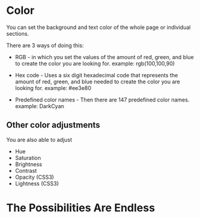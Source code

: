 # Color

You can set the background and text color of the whole page or individual sections.

There are 3 ways of doing this:

* RGB - in which you set the values of the amount of red, green, and blue to create the color you are looking for. example: rgb(100,100,90)

* Hex code - Uses a six digit hexadecimal code that represents the amount of red, green, and blue needed to create the color you are looking for.
example: #ee3e80

* Predefined color names - Then there are 147 predefined color
names. example: DarkCyan

## Other color adjustments

You are also able to adjust 
* Hue
* Saturation
* Brightness
* Contrast
* Opacity (CSS3)
* Lightness (CSS3)

# The Possibilities Are Endless